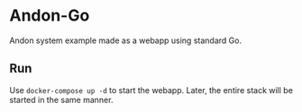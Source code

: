 # Andon-Go

Andon system example made as a webapp using standard Go.

## Run

Use `docker-compose up -d` to start the webapp. Later, the entire stack will be started in the same manner.
